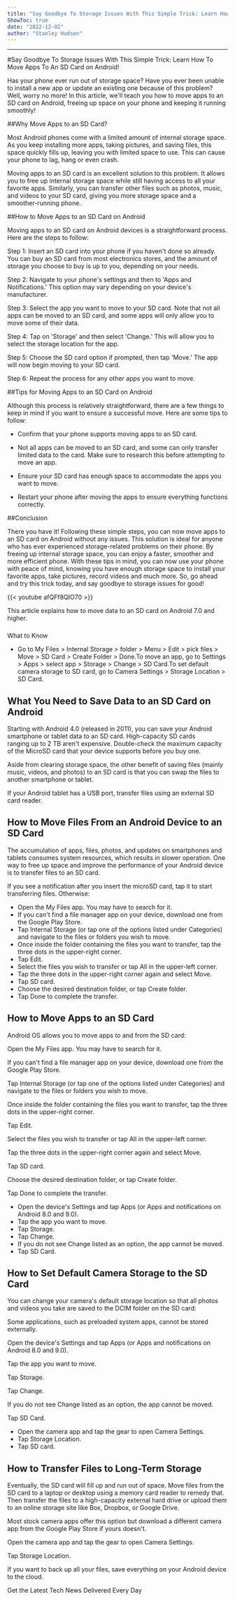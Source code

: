 ```yaml
---
title: "Say Goodbye To Storage Issues With This Simple Trick: Learn How To Move Apps To An SD Card on Android!"
ShowToc: true 
date: "2022-12-02"
author: "Stanley Hudson"
---
```

*****
#Say Goodbye To Storage Issues With This Simple Trick: Learn How To Move Apps To An SD Card on Android!

Has your phone ever run out of storage space? Have you ever been unable to install a new app or update an existing one because of this problem? Well, worry no more! In this article, we'll teach you how to move apps to an SD card on Android, freeing up space on your phone and keeping it running smoothly!

##Why Move Apps to an SD Card?

Most Android phones come with a limited amount of internal storage space. As you keep installing more apps, taking pictures, and saving files, this space quickly fills up, leaving you with limited space to use. This can cause your phone to lag, hang or even crash.

Moving apps to an SD card is an excellent solution to this problem. It allows you to free up internal storage space while still having access to all your favorite apps. Similarly, you can transfer other files such as photos, music, and videos to your SD card, giving you more storage space and a smoother-running phone.

##How to Move Apps to an SD Card on Android

Moving apps to an SD card on Android devices is a straightforward process. Here are the steps to follow:

Step 1: Insert an SD card into your phone if you haven't done so already. You can buy an SD card from most electronics stores, and the amount of storage you choose to buy is up to you, depending on your needs.

Step 2: Navigate to your phone's settings and then to 'Apps and Notifications.' This option may vary depending on your device's manufacturer.

Step 3: Select the app you want to move to your SD card. Note that not all apps can be moved to an SD card, and some apps will only allow you to move some of their data.

Step 4: Tap on 'Storage' and then select 'Change.' This will allow you to select the storage location for the app.

Step 5: Choose the SD card option if prompted, then tap 'Move.' The app will now begin moving to your SD card.

Step 6: Repeat the process for any other apps you want to move.

##Tips for Moving Apps to an SD Card on Android

Although this process is relatively straightforward, there are a few things to keep in mind if you want to ensure a successful move. Here are some tips to follow:

- Confirm that your phone supports moving apps to an SD card.

- Not all apps can be moved to an SD card, and some can only transfer limited data to the card. Make sure to research this before attempting to move an app.

- Ensure your SD card has enough space to accommodate the apps you want to move.

- Restart your phone after moving the apps to ensure everything functions correctly.

##Conclusion

There you have it! Following these simple steps, you can now move apps to an SD card on Android without any issues. This solution is ideal for anyone who has ever experienced storage-related problems on their phone. By freeing up internal storage space, you can enjoy a faster, smoother and more efficient phone. With these tips in mind, you can now use your phone with peace of mind, knowing you have enough storage space to install your favorite apps, take pictures, record videos and much more. So, go ahead and try this trick today, and say goodbye to storage issues for good!

{{< youtube afQFf8QIO70 >}} 




This article explains how to move data to an SD card on Android 7.0 and higher.

 
### 
What to Know
 
- Go to My Files > Internal Storage > folder > Menu > Edit > pick files > Move > SD Card > Create Folder > Done.To move an app, go to Settings > Apps > select app > Storage > Change > SD Card.To set default camera storage to SD card, go to Camera Settings > Storage Location > SD Card.

 
##   What You Need to Save Data to an SD Card on Android  
 

Starting with Android 4.0 (released in 2011), you can save your Android smartphone or tablet data to an SD card. High-capacity SD cards ranging up to 2 TB aren't expensive. Double-check the maximum capacity of the MicroSD card that your device supports before you buy one.

 

Aside from clearing storage space, the other benefit of saving files (mainly music, videos, and photos) to an SD card is that you can swap the files to another smartphone or tablet.

 
If your Android tablet has a USB port, transfer files using an external SD card reader.
 
##   How to Move Files From an Android Device to an SD Card  
 

The accumulation of apps, files, photos, and updates on smartphones and tablets consumes system resources, which results in slower operation. One way to free up space and improve the performance of your Android device is to transfer files to an SD card.

 

If you see a notification after you insert the microSD card, tap it to start transferring files. Otherwise:

 
- Open the My Files app. You may have to search for it.
 - If you can't find a file manager app on your device, download one from the Google Play Store.
 - Tap Internal Storage (or tap one of the options listed under Categories) and navigate to the files or folders you wish to move.
 - Once inside the folder containing the files you want to transfer, tap the three dots in the upper-right corner.
 - Tap Edit.
 - Select the files you wish to transfer or tap All in the upper-left corner.
 - Tap the three dots in the upper-right corner again and select Move.
 - Tap SD card.
 - Choose the desired destination folder, or tap Create folder.
 - Tap Done to complete the transfer.

 
##   How to Move Apps to an SD Card  
 

Android OS allows you to move apps to and from the SD card:

 

Open the My Files app. You may have to search for it.

 
If you can't find a file manager app on your device, download one from the Google Play Store.
 

Tap Internal Storage (or tap one of the options listed under Categories) and navigate to the files or folders you wish to move.

 

Once inside the folder containing the files you want to transfer, tap the three dots in the upper-right corner.

 

Tap Edit.

 

Select the files you wish to transfer or tap All in the upper-left corner.

 

Tap the three dots in the upper-right corner again and select Move.

 

Tap SD card.

 

Choose the desired destination folder, or tap Create folder.

 

Tap Done to complete the transfer.

 
- Open the device's Settings and tap Apps (or Apps and notifications on Android 8.0 and 9.0).
 - Tap the app you want to move.
 - Tap Storage.
 - Tap Change.
 - If you do not see Change listed as an option, the app cannot be moved.
 - Tap SD Card.

 
##   How to Set Default Camera Storage to the SD Card  
 

You can change your camera's default storage location so that all photos and videos you take are saved to the DCIM folder on the SD card:

 
Some applications, such as preloaded system apps, cannot be stored externally.
 

Open the device's Settings and tap Apps (or Apps and notifications on Android 8.0 and 9.0).

 

Tap the app you want to move.

 

Tap Storage.

 

Tap Change.

 
If you do not see Change listed as an option, the app cannot be moved.
 

Tap SD Card.

 
- Open the camera app and tap the gear to open Camera Settings.
 - Tap Storage Location.
 - Tap SD card.

 
##   How to Transfer Files to Long-Term Storage  
 

Eventually, the SD card will fill up and run out of space. Move files from the SD card to a laptop or desktop using a memory card reader to remedy that. Then transfer the files to a high-capacity external hard drive or upload them to an online storage site like Box, Dropbox, or Google Drive.

 
Most stock camera apps offer this option but download a different camera app from the Google Play Store if yours doesn't.
 

Open the camera app and tap the gear to open Camera Settings.

 

Tap Storage Location.

 
If you want to back up all your files, save everything on your Android device to the cloud.
 

Get the Latest Tech News Delivered Every Day





